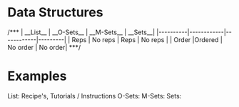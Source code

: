 <h1>Data Structures </h1>
/***
| __List__ | __O-Sets__ | __M-Sets__ | __Sets__|
|----------|------------|------------|---------|
| Reps     | No reps    | Reps       | No reps |
| Order    |Ordered     | No order   | No order|
***/

<h1> Examples </h1>
List: Recipe's, Tutorials / Instructions
O-Sets: 
M-Sets: 
Sets: 
